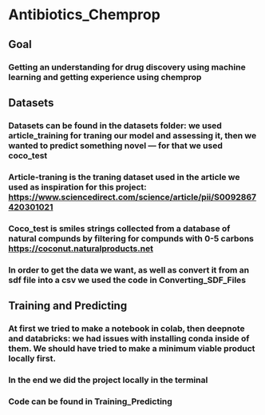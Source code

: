# Antibiotics_Chemprop

## Goal

### Getting an understanding for drug discovery using machine learning and getting experience using chemprop

## Datasets 

### Datasets can be found in the datasets folder: we used article_training for traning our model and assessing it, then we wanted to predict something novel — for that we used coco_test

### Article-traning is the traning dataset used in the article we used as inspiration for this project: https://www.sciencedirect.com/science/article/pii/S0092867420301021 

### Coco_test is smiles strings collected from a database of natural compunds by filtering for compunds with 0-5 carbons https://coconut.naturalproducts.net
### In order to get the data we want, as well as convert it from an sdf file into a csv we used the code in Converting_SDF_Files

## Training and Predicting

### At first we tried to make a notebook in colab, then deepnote and databricks: we had issues with installing conda inside of them. We should have tried to make a minimum viable product locally first. 

### In the end we did the project locally in the terminal 

### Code can be found in Training_Predicting
